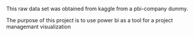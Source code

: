 This raw data set was obtained from kaggle from a pbi-company dummy. 

The purpose of this project is to use power bi as a tool for a project managemant visualization
